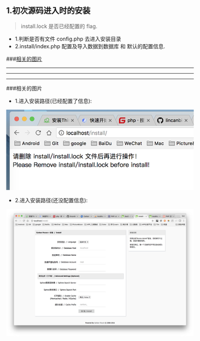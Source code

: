 ## 1.初次源码进入时的安装
> install.lock 是否已经配置的 flag.


* 1.判断是否有文件 config.php 去进入安装目录
* 2.install/index.php 配置及导入数据到数据库 和 默认的配置信息.


###[相关的图片](#related_pic)

***
***
***


###相关的图片<a name="related_pic"/>
* 1.进入安装路径(已经配置了信息):

![](/assets/ScreenShot2018-01-12_22.10.14.png)

* 2.进入安装路径(还没配置信息):

![](/assets/ScreenShot2018-01-12_22.17.14.png)

